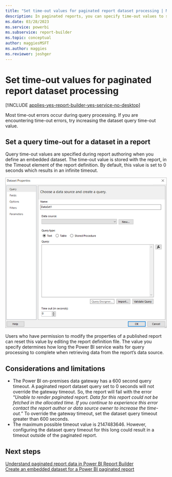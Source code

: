 ```yaml
---
title: "Set time-out values for paginated report dataset processing | Microsoft Docs"
description: In paginated reports, you can specify time-out values to set limits on how system resources are used.
ms.date: 03/28/2023
ms.service: powerbi
ms.subservice: report-builder
ms.topic: conceptual
author: maggiesMSFT
ms.author: maggies
ms.reviewer: joshger
---
```

# Set time-out values for paginated report dataset processing

[!INCLUDE [applies-yes-report-builder-yes-service-no-desktop](../../includes/applies-yes-report-builder-yes-service-no-desktop.md)]

Most time-out errors occur during query processing. If you are encountering time-out errors, try increasing the dataset query time-out value. 
  
## Set a query time-out for a dataset in a report  

 Query time-out values are specified during report authoring when you define an embedded dataset. The time-out value is stored with the report, in the Timeout element of the report definition. By default, this value is set to 0 seconds which results in an infinite timeout. 
 
![Screenshot of Power BI dataset properties.](../media/paginated-reports-create-embedded-dataset/power-bi-dataset-properties-timeout.png "Power BI dataset properties")  
 
 Users who have permission to modify the properties of a published report can reset this value by editing the report definition file.
 The value you specify determines how long the Power BI service waits for query processing to complete when retrieving data from the report’s data source.

## Considerations and limitations

- The Power BI on-premises data gateway has a 600 second query timeout. A paginated report dataset query set to 0 seconds will not override the gateway timeout. So, the report will fail with the error “_Unable to render paginated report. Data for this report could not be fetched in the allocated time. If you continue to experience this error contact the report author or data source owner to increase the time-out._” To override the gateway timeout, set the dataset query timeout greater than 600 seconds.
- The maximum possible timeout value is 2147483646. However, configuring the dataset query timeout for this long could result in a timeout outside of the paginated report.

## Next steps

 [Understand paginated report data in Power BI Report Builder](../../report-builder-data.md)   
 [Create an embedded dataset for a Power BI paginated report](../../paginated-reports-create-embedded-dataset.md)   
